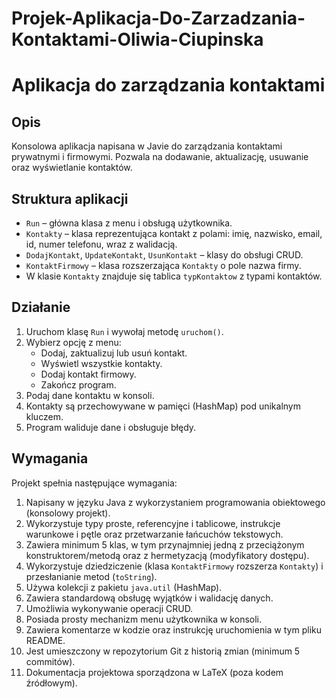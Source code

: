 # Projek-Aplikacja-Do-Zarzadzania-Kontaktami-Oliwia-Ciupinska
# Aplikacja do zarządzania kontaktami

## Opis

Konsolowa aplikacja napisana w Javie do zarządzania kontaktami prywatnymi i firmowymi. Pozwala na dodawanie, aktualizację, usuwanie oraz wyświetlanie kontaktów.

## Struktura aplikacji

- `Run` – główna klasa z menu i obsługą użytkownika.
- `Kontakty` – klasa reprezentująca kontakt z polami: imię, nazwisko, email, id, numer telefonu, wraz z walidacją.
- `DodajKontakt`, `UpdateKontakt`, `UsunKontakt` – klasy do obsługi CRUD.
- `KontaktFirmowy` – klasa rozszerzająca `Kontakty` o pole nazwa firmy.
- W klasie `Kontakty` znajduje się tablica `typKontaktow` z typami kontaktów.

## Działanie

1. Uruchom klasę `Run` i wywołaj metodę `uruchom()`.
2. Wybierz opcję z menu:
   - Dodaj, zaktualizuj lub usuń kontakt.
   - Wyświetl wszystkie kontakty.
   - Dodaj kontakt firmowy.
   - Zakończ program.
3. Podaj dane kontaktu w konsoli.
4. Kontakty są przechowywane w pamięci (HashMap) pod unikalnym kluczem.
5. Program waliduje dane i obsługuje błędy.

## Wymagania

Projekt spełnia następujące wymagania:

1. Napisany w języku Java z wykorzystaniem programowania obiektowego (konsolowy projekt).
2. Wykorzystuje typy proste, referencyjne i tablicowe, instrukcje warunkowe i pętle oraz przetwarzanie łańcuchów tekstowych.
3. Zawiera minimum 5 klas, w tym przynajmniej jedną z przeciążonym konstruktorem/metodą oraz z hermetyzacją (modyfikatory dostępu).
4. Wykorzystuje dziedziczenie (klasa `KontaktFirmowy` rozszerza `Kontakty`) i przesłanianie metod (`toString`).
5. Używa kolekcji z pakietu `java.util` (HashMap).
6. Zawiera standardową obsługę wyjątków i walidację danych.
7. Umożliwia wykonywanie operacji CRUD.
8. Posiada prosty mechanizm menu użytkownika w konsoli.
9. Zawiera komentarze w kodzie oraz instrukcję uruchomienia w tym pliku README.
10. Jest umieszczony w repozytorium Git z historią zmian (minimum 5 commitów).
11. Dokumentacja projektowa sporządzona w LaTeX (poza kodem źródłowym).

